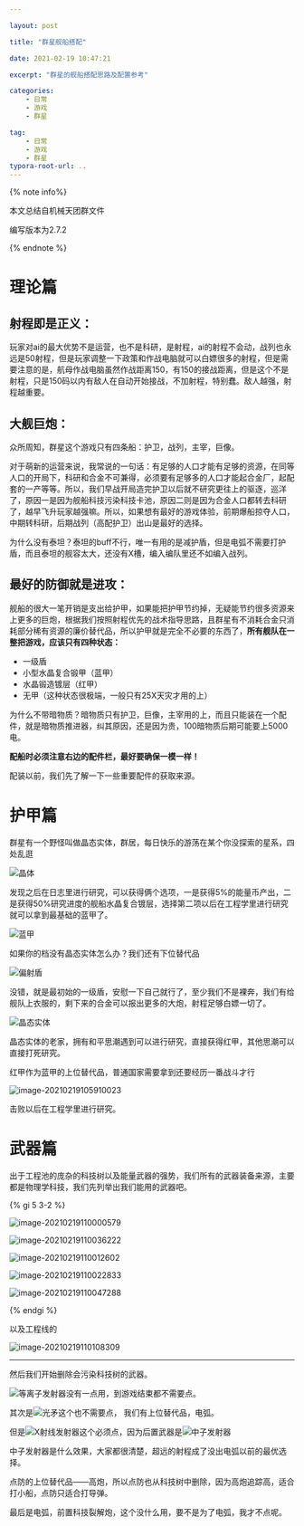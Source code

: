 ```yaml
---

layout: post

title: "群星舰船搭配"

date: 2021-02-19 10:47:21

excerpt: "群星的舰船搭配思路及配置参考"

categories: 
	- 日常
	- 游戏
	- 群星

tag: 
	- 日常
	- 游戏
	- 群星
typora-root-url: ..
---
```






{% note info%}

本文总结自机械天团群文件

编写版本为2.7.2

{% endnote %}

# 理论篇

## 射程即是正义：

玩家对ai的最大优势不是运营，也不是科研，是射程，ai的射程不会动，战列也永远是50射程，但是玩家调整一下政策和作战电脑就可以白嫖很多的射程，但是需要注意的是，航母作战电脑虽然作战距离150，有150的接战距离，但是这个不是射程，只是150码以内有敌人在自动开始接战，不加射程，特别蠢。敌人越强，射程越重要。

 

## 大舰巨炮：

众所周知，群星这个游戏只有四条船：护卫，战列，主宰，巨像。

对于萌新的运营来说，我常说的一句话：有足够的人口才能有足够的资源，在同等人口的开局下，科研和合金不可兼得，必须要有足够多的人口才能起合金厂，起配套的一产等等。所以，我们早战开局造完护卫以后就不研究更往上的驱逐，巡洋了，原因一是因为舰船科技污染科技卡池，原因二则是因为合金人口都转去科研了，越早飞升玩家越强嘛。所以，如果想有最好的游戏体验，前期爆船掠夺人口，中期转科研，后期战列（高配护卫）出山是最好的选择。

为什么没有泰坦？泰坦的buff不行，唯一有用的是减护盾，但是电弧不需要打护盾，而且泰坦的舰容太大，还没有X槽，编入编队里还不如编入战列。

 

## 最好的防御就是进攻：

舰船的很大一笔开销是支出给护甲，如果能把护甲节约掉，无疑能节约很多资源来上更多的巨炮，根据我们按照射程优先的战术指导思路，且群星有不消耗合金只消耗部分稀有资源的廉价替代品，所以护甲就是完全不必要的东西了，**所有舰队在一整把游戏，应该只有四种状态：**

- 一级盾
- 小型水晶复合锻甲（蓝甲）
- 水晶锻造镀层（红甲）
- 无甲（这种状态很极端，一般只有25X天灾才用的上）

为什么不带暗物质？暗物质只有护卫，巨像，主宰用的上，而且只能装在一个配件，就是暗物质推进器，纠其原因，还是因为贵，100暗物质后期可能要上5000电。

**配船时必须注意右边的配件栏，最好要确保一模一样！**

配装以前，我们先了解一下一些重要配件的获取来源。



# 护甲篇

 群星有一个野怪叫做晶态实体，群居，每日快乐的游荡在某个你没探索的星系，四处乱逛

![晶体](/images/posts/stellaris/image-20210219105403993.png)

发现之后在日志里进行研究，可以获得俩个选项，一是获得5%的能量币产出，二是获得50%研究进度的舰船水晶复合镀层，选择第二项以后在工程学里进行研究就可以拿到最基础的蓝甲了。

![蓝甲](/images/posts/stellaris/image-20210219105550633.png)

如果你的档没有晶态实体怎么办？我们还有下位替代品

![偏射盾](/images/posts/stellaris/image-20210219105626752.png)

没错，就是最初始的一级盾，安慰一下自己就行了，至少我们不是裸奔，我们有给舰队上衣服的，剩下来的合金可以报出更多的大炮，射程足够白嫖一切了。

![晶态实体](/images/posts/stellaris/image-20210219105724298.png)

晶态实体的老家，拥有和平思潮遇到可以进行研究，直接获得红甲，其他思潮可以直接打死研究。

红甲作为蓝甲的上位替代品，普通国家需要拿到还要经历一番战斗才行

![image-20210219105910023](/images/posts/stellaris/image-20210219105910023.png)

击败以后在工程学里进行研究。



# 武器篇

出于工程池的庞杂的科技树以及能量武器的强势，我们所有的武器装备来源，主要都是物理学科技，我们先列举出我们能用的武器吧。

{% gi 5 3-2 %}

![image-20210219110000579](/images/posts/stellaris/image-20210219110000579.png)

![image-20210219110036222](/images/posts/stellaris/image-20210219110036222.png)

![image-20210219110012602](/images/posts/stellaris/image-20210219110012602.png)

![image-20210219110022833](/images/posts/stellaris/image-20210219110022833.png)

![image-20210219110047288](/images/posts/stellaris/image-20210219110047288.png)

{% endgi %}

以及工程线的

![image-20210219110108309](/images/posts/stellaris/image-20210219110108309.png)

------

然后我们开始删除会污染科技树的武器。

![等离子发射器](/images/posts/stellaris/image-20210219110858255.png)没有一点用，到游戏结束都不需要点。

其次是![光矛](/images/posts/stellaris/image-20210219110931086.png)这个也不需要点， 我们有上位替代品，电弧。

但是![X射线发射器](/images/posts/stellaris/image-20210219111120664.png)这个必须点，因为后置武器是![中子发射器](/images/posts/stellaris/image-20210219111214020.png)

中子发射器是什么效果，大家都很清楚，超远的射程成了没出电弧以前的最优选择。

点防的上位替代品——高炮，所以点防也从科技树中删除，因为高炮追踪高，适合打小船，点防只适合打导弹。

最后是电弧，前置科技裂解炮，这个没什么用，要不是为了电弧，我才不点呢。